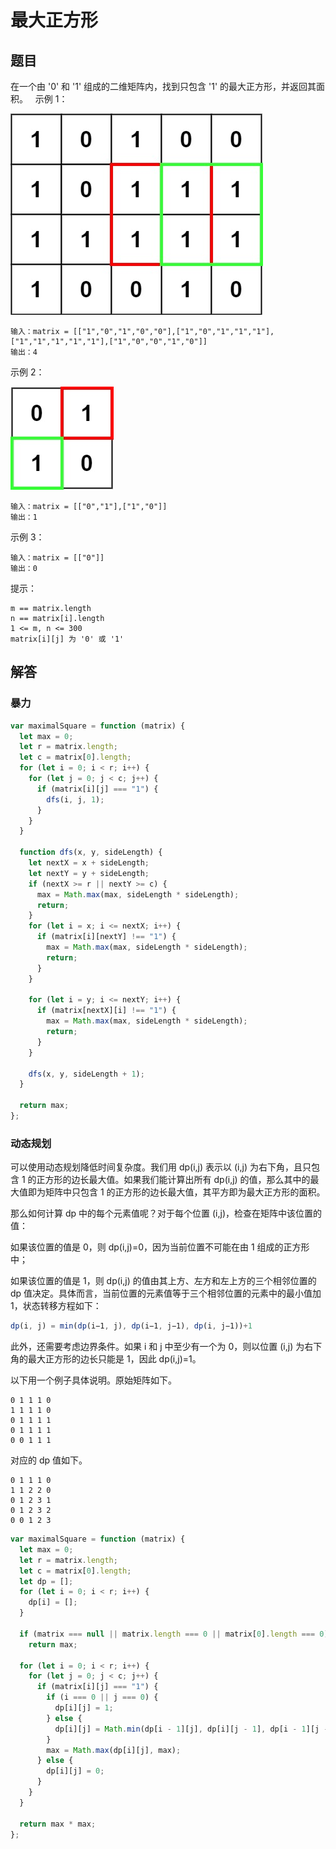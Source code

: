 # 最大正方形

## 题目
在一个由 '0' 和 '1' 组成的二维矩阵内，找到只包含 '1' 的最大正方形，并返回其面积。
 
示例 1：

<img src='img/118-1.jpeg' />

```
输入：matrix = [["1","0","1","0","0"],["1","0","1","1","1"],["1","1","1","1","1"],["1","0","0","1","0"]]
输出：4
```
示例 2：

<img src='img/118-2.jpeg' />

```
输入：matrix = [["0","1"],["1","0"]]
输出：1
```
示例 3：
```
输入：matrix = [["0"]]
输出：0
```

提示：
```
m == matrix.length
n == matrix[i].length
1 <= m, n <= 300
matrix[i][j] 为 '0' 或 '1'
```

## 解答

### 暴力
```js
var maximalSquare = function (matrix) {
  let max = 0;
  let r = matrix.length;
  let c = matrix[0].length;
  for (let i = 0; i < r; i++) {
    for (let j = 0; j < c; j++) {
      if (matrix[i][j] === "1") {
        dfs(i, j, 1);
      }
    }
  }

  function dfs(x, y, sideLength) {
    let nextX = x + sideLength;
    let nextY = y + sideLength;
    if (nextX >= r || nextY >= c) {
      max = Math.max(max, sideLength * sideLength);
      return;
    }
    for (let i = x; i <= nextX; i++) {
      if (matrix[i][nextY] !== "1") {
        max = Math.max(max, sideLength * sideLength);
        return;
      }
    }

    for (let i = y; i <= nextY; i++) {
      if (matrix[nextX][i] !== "1") {
        max = Math.max(max, sideLength * sideLength);
        return;
      }
    }

    dfs(x, y, sideLength + 1);
  }

  return max;
};
```

### 动态规划

可以使用动态规划降低时间复杂度。我们用 dp(i,j) 表示以 (i,j) 为右下角，且只包含 1 的正方形的边长最大值。如果我们能计算出所有 dp(i,j) 的值，那么其中的最大值即为矩阵中只包含 1 的正方形的边长最大值，其平方即为最大正方形的面积。

那么如何计算 dp 中的每个元素值呢？对于每个位置 (i,j)，检查在矩阵中该位置的值：

如果该位置的值是 0，则 dp(i,j)=0，因为当前位置不可能在由 1 组成的正方形中；

如果该位置的值是 1，则 dp(i,j) 的值由其上方、左方和左上方的三个相邻位置的 dp 值决定。具体而言，当前位置的元素值等于三个相邻位置的元素中的最小值加 1，状态转移方程如下：

```js
dp(i, j) = min(dp(i−1, j), dp(i−1, j−1), dp(i, j−1))+1
```

此外，还需要考虑边界条件。如果 i 和 j 中至少有一个为 0，则以位置 (i,j) 为右下角的最大正方形的边长只能是 1，因此 dp(i,j)=1。

以下用一个例子具体说明。原始矩阵如下。
```
0 1 1 1 0
1 1 1 1 0
0 1 1 1 1
0 1 1 1 1
0 0 1 1 1

```
对应的 dp 值如下。
```
0 1 1 1 0
1 1 2 2 0
0 1 2 3 1
0 1 2 3 2
0 0 1 2 3
```

```js
var maximalSquare = function (matrix) {
  let max = 0;
  let r = matrix.length;
  let c = matrix[0].length;
  let dp = [];
  for (let i = 0; i < r; i++) {
    dp[i] = [];
  }

  if (matrix === null || matrix.length === 0 || matrix[0].length === 0)
    return max;

  for (let i = 0; i < r; i++) {
    for (let j = 0; j < c; j++) {
      if (matrix[i][j] === "1") {
        if (i === 0 || j === 0) {
          dp[i][j] = 1;
        } else {
          dp[i][j] = Math.min(dp[i - 1][j], dp[i][j - 1], dp[i - 1][j - 1]) + 1;
        }
        max = Math.max(dp[i][j], max);
      } else {
        dp[i][j] = 0;
      }
    }
  }

  return max * max;
};
```